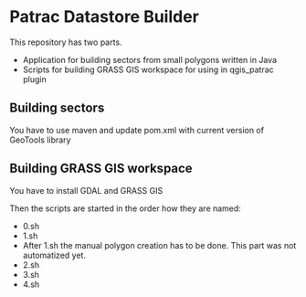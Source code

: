 # Patrac Datastore Builder

This repository has two parts. 
* Application for building sectors from small polygons written in Java
* Scripts for building GRASS GIS workspace for using in qgis_patrac plugin

## Building sectors
You have to use maven and update pom.xml with current version of GeoTools library

## Building GRASS GIS workspace
You have to install GDAL and GRASS GIS

Then the scripts are started in the order how they  are named:
* 0.sh
* 1.sh
* After 1.sh the manual polygon creation has to be done. This part was not automatized yet.
* 2.sh
* 3.sh
* 4.sh
